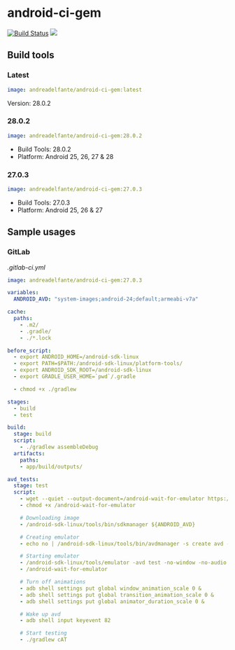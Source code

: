 # android-ci-gem

[![Build Status](https://travis-ci.org/andreadelfante/android-ci-gem.svg?branch=master)](https://travis-ci.org/andreadelfante/android-ci-gem)
[![](https://images.microbadger.com/badges/image/andreadelfante/android-ci-gem.svg)](https://microbadger.com/images/andreadelfante/android-ci-gem "Get your own image badge on microbadger.com")

## Build tools
### Latest
```yml
image: andreadelfante/android-ci-gem:latest
```
Version: 28.0.2

### 28.0.2
```yml
image: andreadelfante/android-ci-gem:28.0.2
```
- Build Tools: 28.0.2
- Platform: Android 25, 26, 27 & 28

### 27.0.3
```yml
image: andreadelfante/android-ci-gem:27.0.3
```
- Build Tools: 27.0.3
- Platform: Android 25, 26 & 27

## Sample usages
### GitLab
*.gitlab-ci.yml*

```yml
image: andreadelfante/android-ci-gem:27.0.3

variables:
  ANDROID_AVD: "system-images;android-24;default;armeabi-v7a"

cache:
  paths:
    - .m2/
    - .gradle/
    - ./*.lock

before_script:
  - export ANDROID_HOME=/android-sdk-linux
  - export PATH=$PATH:/android-sdk-linux/platform-tools/
  - export ANDROID_SDK_ROOT=/android-sdk-linux
  - export GRADLE_USER_HOME=`pwd`/.gradle

  - chmod +x ./gradlew

stages:
  - build
  - test

build:
  stage: build
  script:
    - ./gradlew assembleDebug
  artifacts:
    paths:
    - app/build/outputs/

avd_tests:
  stage: test
  script:
    - wget --quiet --output-document=/android-wait-for-emulator https://raw.githubusercontent.com/travis-ci/travis-cookbooks/0f497eb71291b52a703143c5cd63a217c8766dc9/community-cookbooks/android-sdk/files/default/android-wait-for-emulator
    - chmod +x /android-wait-for-emulator

    # Downloading image
    - /android-sdk-linux/tools/bin/sdkmanager ${ANDROID_AVD}

    # Creating emulator
    - echo no | /android-sdk-linux/tools/bin/avdmanager -s create avd -n test -k ${ANDROID_AVD}

    # Starting emulator
    - /android-sdk-linux/tools/emulator -avd test -no-window -no-audio -wipe-data &
    - /android-wait-for-emulator

    # Turn off animations
    - adb shell settings put global window_animation_scale 0 &
    - adb shell settings put global transition_animation_scale 0 &
    - adb shell settings put global animator_duration_scale 0 &

    # Wake up avd
    - adb shell input keyevent 82

    # Start testing
    - ./gradlew cAT
```

